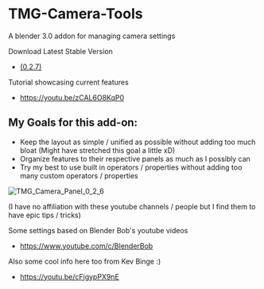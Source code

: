 # TMG-Camera-Tools
A blender 3.0 addon for managing camera settings

Download Latest Stable Version
* [(0.2.7)](https://github.com/Mainman002/TMG-Camera-Tools/releases/tag/0.2.7)

Tutorial showcasing current features
* https://youtu.be/zCAL6O8KqP0

## My Goals for this add-on:
* Keep the layout as simple / unified as possible without adding too much bloat (Might have stretched this goal a little xD)
* Organize features to their respective panels as much as I possibly can
* Try my best to use built in operators / properties without adding too many custom operators / properties

![TMG_Camera_Panel_0_2_6](https://user-images.githubusercontent.com/11281480/141872390-3a10385f-e45a-4368-86bb-f72a22bf220b.png)

(I have no affiliation with these youtube channels / people but I find them to have epic tips / tricks)

Some settings based on Blender Bob's youtube videos
* https://www.youtube.com/c/BlenderBob

Also some cool info here too from Kev Binge :)
* https://youtu.be/cFjgypPX9nE
